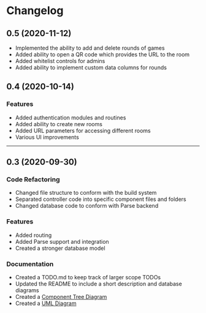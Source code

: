 # Changelog

## 0.5 (2020-11-12)
* Implemented the ability to add and delete rounds of games
* Added ability to open a QR code which provides the URL to the room
* Added whitelist controls for admins
* Added ability to implement custom data columns for rounds

## 0.4 (2020-10-14)

### Features
* Added authentication modules and routines
* Added ability to create new rooms
* Added URL parameters for accessing different rooms
* Various UI improvements

---
## 0.3 (2020-09-30)

### Code Refactoring
* Changed file structure to conform with the build system
* Separated controller code into specific component files and folders
* Changed database code to conform with Parse backend

### Features
* Added routing
* Added Parse support and integration
* Created a stronger database model

### Documentation
* Created a TODO.md to keep track of larger scope TODOs
* Updated the README to include a short description and database diagrams
* Created a [Component Tree Diagram](https://docs.google.com/drawings/d/1DG_dqgtQWHeLXfqIMtknesrPujC9SYAroA9EBP0X_3Y/edit?usp=sharing)
* Created a [UML Diagram](https://docs.google.com/presentation/d/1gLYudLuDtwh5LdDlm-UEN_hdZkvBXSrj26Fje8xR5WQ/edit?usp=sharing)
